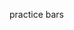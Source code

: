 practice bars


<!DOCTYPE html>
<html>
  <head>
    <script src="http://d3js.org/d3.v3.min.js" charset="utf-8"></script>
  </head>
  <body>
      <script> 
      
      var dataArray = [5, 40, 50, 60];
      var width = 500; 
      var height = 500; 
      
      var widthScale = d3.scale.linear()
                    .domain([0, 65])
                    .range ([0, width]); 
      
      var color = d3.scale.linear()
                    .domain([0, 60])
                    .range (["blue", "purple"])
                    
      var axis = d3.svg.axis ()
                .ticks(5)
                .scale(widthScale);
                
      var canvas = d3.select ("body")
                    .append("svg")
                    .attr("width", width)
                    .attr("height", height)
                    .append("g")
                    .attr("transform", "translate(20, 0)")
                    
                   
     
   
       var bars = canvas.selectAll("rect")
                    .data(dataArray)
                    .enter()
                        .append("rect")
                        .attr("width", function(d) { return widthScale(d);})
                        .attr("height", 50)
                        .attr("fill", function (d) { return color (d)} )
                        .attr("y", function(d, i) { return i * 100});
          
          canvas.append("g")
            .attr("transform", "translate(0, 400)") 
            .call(axis);             
                        
      </script>
  </body>
</html>
